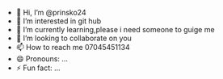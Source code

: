 - 👋 Hi, I’m @prinsko24
- 👀 I’m interested in git hub
- 🌱 I’m currently learning,please i need someone to guige me
- 💞️ I’m looking to collaborate on you
- 📫 How to reach me 07045451134
- 😄 Pronouns: ...
- ⚡ Fun fact: ...

<!---
prinsko24/prinsko24 is a ✨ special ✨ repository because its `README.md` (this file) appears on your GitHub profile.
You can click the Preview link to take a look at your changes.
--->
